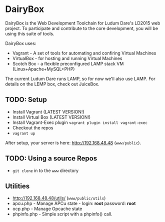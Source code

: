 # DairyBox
DairyBox is the Web Development Toolchain for Ludum Dare's LD2015 web project. To participate and contribute to the core development, you will be using this suite of tools.

DairyBox uses: 
* Vagrant - A set of tools for automating and confiring Virtual Machines
* VirtualBox - for hosting and running Virtual Machines
* Scotch Box - a flexible preconfigured LAMP stack VM (Linux+Apache+MySQL+PHP)

The current Ludum Dare runs LAMP, so for now we'll also use LAMP. For details on the LEMP box, check out JuiceBox.

## TODO: Setup
* Install Vagrant (LATEST VERSION!)
* Install Virtual Box (LATEST VERSION!)
* Install Vagrant-Exec plugin
  `vagrant plugin install vagrant-exec`
* Checkout the repos
* `vagrant up`

After setup, your server is here: http://192.168.48.48 (`www/public`).

## TODO: Using a source Repos
* `git clone` in to the `www` directory

## Utilities
* http://192.168.48.48/utils/ (`www/public/utils`)
* apcu.php - Manage APCu state - login: **root**  password: **root**
* ocp.php - Manage Opcache state
* phpinfo.php - Simple script with a phpinfo() call.
